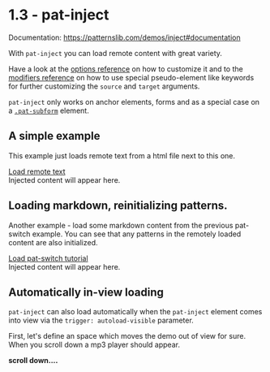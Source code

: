 # 1.3 - pat-inject

Documentation: https://patternslib.com/demos/inject#documentation

With ``pat-inject`` you can load remote content with great variety.

Have a look at the [options reference](https://patternslib.com/demos/inject#optionsreference) on how to customize it and to the [modifiers reference](https://patternslib.com/demos/inject#modifiers) on how to use special pseudo-element like keywords for further customizing the ``source`` and ``target`` arguments.

``pat-inject`` only works on anchor elements, forms and as a special case on a [``.pat-subform``](https://patternslib.com/demos/subform) element.


## A simple example

This example just loads remote text from a html file next to this one.

<div class="pat-clone-code">
<div>
  <a href="/1.03/inject-text.html"
      class="pat-inject"
      data-pat-inject="source: #text; target: #target-1">Load remote text</a>
  <div id="target-1">Injected content will appear here.</div>
</div>
</div>


## Loading markdown, reinitializing patterns.

Another example - load some markdown content from the previous pat-switch example.
You can see that any patterns in the remotely loaded content are also initialized.

<div class="pat-clone-code">
<div>
  <a href="/1.02/index.md"
      class="pat-inject"
      data-pat-inject="target: #target-2">Load pat-switch tutorial</a>
  <div id="target-2">Injected content will appear here.</div>
</div>
</div>


## Automatically in-view loading

``pat-inject`` can also load automatically when the ``pat-inject`` element comes into view via the ``trigger: autoload-visible`` parameter.

First, let's define an space which moves the demo out of view for sure.
When you scroll down a mp3 player should appear.

<strong>scroll down....</strong>

<div>
  <div style="height: 100vh"></div>
</div>

Now, let's load.


<div class="pat-clone-code">
<div>
  <a href="/index.md"
      class="pat-inject"
      data-pat-inject="
        trigger: autoload-visible;
        target: self::element;">Load the index page.</a>
</div>
</div>


## A like button with pat-inject enabled forms

pat-inject on forms turn them into ajax based forms the values are submitted via ajax.

A simple example is a like button.

The beauty in this example is also that a form is used. This is semantically just correct. Data is changed on the server side, so a form fits much better than a simple link.

<div class="pat-clone-code">
<form
    action="/1.03/inject-like.html"
    class="pat-inject"
    data-pat-inject="target: self::element">
  <button
      type="submit"
      name="like_button"
      value="like">Like
    <sup class="counter">(3)</sup>
  </button>
</form>
</div>

